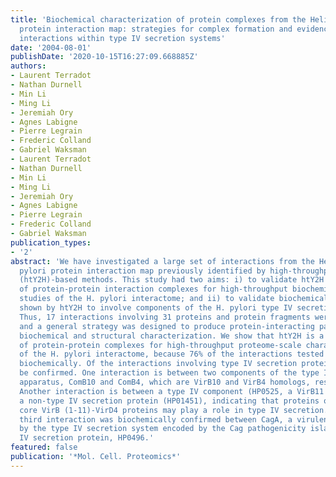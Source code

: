 ```yaml
---
title: 'Biochemical characterization of protein complexes from the Helicobacter pylori
  protein interaction map: strategies for complex formation and evidence for novel
  interactions within type IV secretion systems'
date: '2004-08-01'
publishDate: '2020-10-15T16:27:09.668885Z'
authors:
- Laurent Terradot
- Nathan Durnell
- Min Li
- Ming Li
- Jeremiah Ory
- Agnes Labigne
- Pierre Legrain
- Frederic Colland
- Gabriel Waksman
- Laurent Terradot
- Nathan Durnell
- Min Li
- Ming Li
- Jeremiah Ory
- Agnes Labigne
- Pierre Legrain
- Frederic Colland
- Gabriel Waksman
publication_types:
- '2'
abstract: 'We have investigated a large set of interactions from the Helicobacter
  pylori protein interaction map previously identified by high-throughput yeast two-hybrid
  (htY2H)-based methods. This study had two aims: i) to validate htY2H as a source
  of protein-protein interaction complexes for high-throughput biochemical and structural
  studies of the H. pylori interactome; and ii) to validate biochemically interactions
  shown by htY2H to involve components of the H. pylori type IV secretion systems.
  Thus, 17 interactions involving 31 proteins and protein fragments were studied,
  and a general strategy was designed to produce protein-interacting partners for
  biochemical and structural characterization. We show that htY2H is a valid source
  of protein-protein complexes for high-throughput proteome-scale characterization
  of the H. pylori interactome, because 76% of the interactions tested were confirmed
  biochemically. Of the interactions involving type IV secretion proteins, three could
  be confirmed. One interaction is between two components of the type IV secretion
  apparatus, ComB10 and ComB4, which are VirB10 and VirB4 homologs, respectively.
  Another interaction is between a type IV component (HP0525, a VirB11 homolog) and
  a non-type IV secretion protein (HP01451), indicating that proteins other than the
  core VirB (1-11)-VirD4 proteins may play a role in type IV secretion. Finally, a
  third interaction was biochemically confirmed between CagA, a virulence factor secreted
  by the type IV secretion system encoded by the Cag pathogenicity island, and a non-type
  IV secretion protein, HP0496.'
featured: false
publication: '*Mol. Cell. Proteomics*'
---
```


